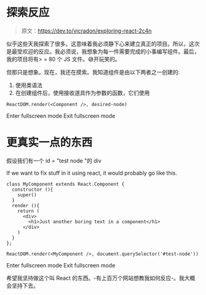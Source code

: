 # 探索反应

> 原文：<https://dev.to/vicradon/exploring-react-2c4n>

似乎这些天我探索了很多。这意味着我必须静下心来建立真正的项目。所以，这次是最受欢迎的反应。我必须说，我想象为每一件需要完成的小事编写组件。最后，我的项目将有> = 80 个 JS 文件。😅开玩笑的。

但那只是想象。现在，我还在摸索。我知道组件是由以下两者之一创建的:

1.  使用类语法
2.  在创建组件后，使用接收道具作为参数的函数，它们使用

```
ReactDOM.render(<Component />, desired-node) 
```

Enter fullscreen mode Exit fullscreen mode

# 更真实一点的东西

假设我们有一个 id = "test node "的 div

If we want to fix stuff in it using react, it would probably go like this.

```
class MyComponent extends React.Component {
  constructor (){
    super()
  }
  render (){
    return (
      <div>
        <h1>Just another boring text in a component</h1>
      </div>
    )
  }
};

ReactDOM.render(<MyComponent />, document.querySelector('#test-node')) 
```

Enter fullscreen mode Exit fullscreen mode

希望我坚持做这个叫 React 的东西。-有上百万个网站想教我如何反应-。我大概会坚持下去。